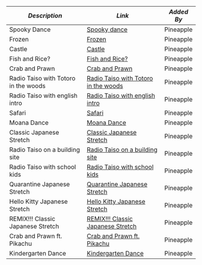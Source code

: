 
| **_Description_** | **_Link_** | **_Added By_** |
| -------- | -------- | -------- |
| Spooky Dance     | [Spooky dance](https://www.youtube.com/watch?v=8khr6ZBnoLo&ab_channel=%E3%82%B1%E3%83%AD%E3%83%9D%E3%83%B3%E3%82%BA)     | Pineapple     |
|Frozen|[Frozen](https://www.youtube.com/watch?v=gkstiMe2Ybs&ab_channel=JustDance)|Pineapple
|Castle | [Castle](https://www.youtube.com/watch?v=5woEtVApI9Y&ab_channel=%E3%82%B1%E3%83%AD%E3%83%9D%E3%83%B3%E3%82%BA)|Pineapple
|Fish and Rice?|[Fish and Rice?](https://www.youtube.com/watch?v=pjSDiXynKU4&feature=youtu.be)|Pineapple
|Crab and Prawn|[Crab and Prawn](https://www.youtube.com/watch?v=U9nmGLZUGR4)|Pineapple
|Radio Taiso with Totoro in the woods|[Radio Taiso with Totoro in the woods](https://www.youtube.com/watch?v=51rKfZOZQuE)|Pineapple
|Radio Taiso with english intro|[Radio Taiso with english intro](https://www.youtube.com/watch?v=0xfDmrcI7OI)|Pineapple
|Safari|[Safari](https://www.youtube.com/watch?v=W_RrdrxIAxQ&ab_channel=ColumbiaMusicJp)|Pineapple
|Moana Dance|[Moana Dance](https://www.youtube.com/watch?v=EDSHLtb57Hk)|Pineapple
|Classic Japanese Stretch|[Classic Japanese Stretch](https://www.youtube.com/watch?v=xwta--o3ETQ&t=4s)|Pineapple
|Radio Taiso on a building site|[Radio Taiso on a building site](https://www.youtube.com/watch?v=UwYVSWrk-JE)|Pineapple
|Radio Taiso with school kids|[Radio Taiso with school kids](https://www.youtube.com/watch?v=hOBZDNFnSV8&t=26s)|Pineapple
|Quarantine Japanese Stretch|[Quarantine Japanese Stretch](https://www.youtube.com/watch?v=lgsh5vP54BM)|Pineapple
|Hello Kitty Japanese Stretch|[Hello Kitty Japanese Stretch](https://www.youtube.com/watch?v=1BUpwHMRtAg&feature=youtu.be)|Pineapple
|REMIX!!! Classic Japanese Stretch|[REMIX!!! Classic Japanese Stretch](https://www.youtube.com/watch?v=l4xFwG_TfHU)|Pineapple
|Crab and Prawn ft. Pikachu|[Crab and Prawn ft. Pikachu](https://www.youtube.com/watch?v=dEHtklx3phY)|Pineapple
|Kindergarten Dance|[Kindergarten Dance](https://www.youtube.com/watch?v=26GV89yoSb8)|Pineapple
